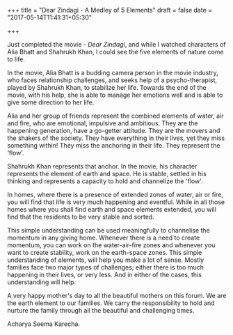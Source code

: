 +++
title = "Dear Zindagi - A Medley of 5 Elements"
draft = false
date = "2017-05-14T11:41:31+05:30"

+++

Just completed the movie - *Dear Zindagi*, and while I watched characters of Alia Bhatt and Shahrukh Khan, I could see the five elements of nature come to life.

In the movie, Alia Bhatt is a budding camera person in the movie industry, who faces relationship challenges, and seeks help of a psycho-therapist, played by Shahrukh Khan, to stabilize her life. Towards the end of the movie, with his help, she is able to manage her emotions well and is able to give some direction to her life.

Alia and her group of friends represent the combined elements of water, air and fire, who are emotional, impulsive and ambitious. They are the happening generation, have a go-getter attitude. They are the movers and the shakers of the society. They have everything in their lives, yet they miss something within! They miss the anchoring in their life. They represent the ‘flow’.

Shahrukh Khan represents that anchor. In the movie, his character represents the element of earth and space. He is stable, settled in his thinking and represents a capacity to hold and channelize the 'flow'.

In homes, where there is a presence of extended zones of water, air or fire, you will find that life is very much happening and eventful. While in all those homes where you shall find earth and space elements extended, you will find that the residents to be very stable and sorted.

This simple understanding can be used meaningfully to channelise the momentum in any giving home. Whenever there is a need to create momentum, you can work on the water-air-fire zones and whenever you want to create stability, work on the earth-space zones. This simple understanding of elements, will help you make a lot of sense. Mostly families face two major types of challenges; either there is too much happening in their lives, or very less. And in either of the cases, this understanding will help.

A very happy mother's day to all the beautiful mothers on this forum. We are the earth element to our families. We carry the responsibility to hold and nurture the family through all the beautiful and challenging times.

Acharya Seema Karecha.
